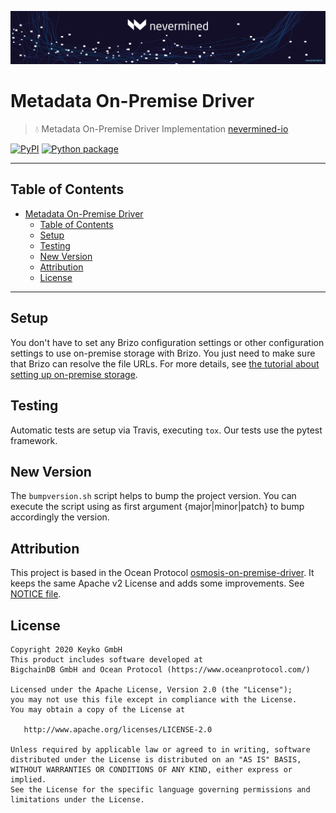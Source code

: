 [![banner](https://raw.githubusercontent.com/nevermined-io/assets/main/images/logo/banner_logo.png)](https://nevermined.io)

# Metadata On-Premise Driver

> 💧 Metadata On-Premise Driver Implementation
> [nevermined-io](https://nevermined.io)

[![PyPI](https://img.shields.io/pypi/v/nevermined-metadata-driver-onprem.svg)](https://pypi.org/project/nevermined-sdk-py/)
[![Python package](https://github.com/nevermined-io/metadata-driver-onprem/workflows/Python%20package/badge.svg)](https://github.com/nevermined-io/metadata-driver-onprem/actions)

---

## Table of Contents

- [Metadata On-Premise Driver](#metadata-on-premise-driver)
  - [Table of Contents](#table-of-contents)
  - [Setup](#setup)
  - [Testing](#testing)
  - [New Version](#new-version)
  - [Attribution](#attribution)
  - [License](#license)

---

## Setup

You don't have to set any Brizo configuration settings or other configuration settings to use on-premise storage with Brizo. You just need to make sure that Brizo can resolve the file URLs. For more details, see [the tutorial about setting up on-premise storage](https://docs.oceanprotocol.com/tutorials/on-premise-for-brizo/).


## Testing

Automatic tests are setup via Travis, executing `tox`.
Our tests use the pytest framework.

## New Version

The `bumpversion.sh` script helps to bump the project version. You can execute the script using as first argument {major|minor|patch} to bump accordingly the version.

## Attribution

This project is based in the Ocean Protocol [osmosis-on-premise-driver](https://github.com/oceanprotocol/osmosis-on-premise-driver).
It keeps the same Apache v2 License and adds some improvements. See [NOTICE file](NOTICE).

## License

```
Copyright 2020 Keyko GmbH
This product includes software developed at
BigchainDB GmbH and Ocean Protocol (https://www.oceanprotocol.com/)

Licensed under the Apache License, Version 2.0 (the "License");
you may not use this file except in compliance with the License.
You may obtain a copy of the License at

   http://www.apache.org/licenses/LICENSE-2.0

Unless required by applicable law or agreed to in writing, software
distributed under the License is distributed on an "AS IS" BASIS,
WITHOUT WARRANTIES OR CONDITIONS OF ANY KIND, either express or implied.
See the License for the specific language governing permissions and
limitations under the License.
```
